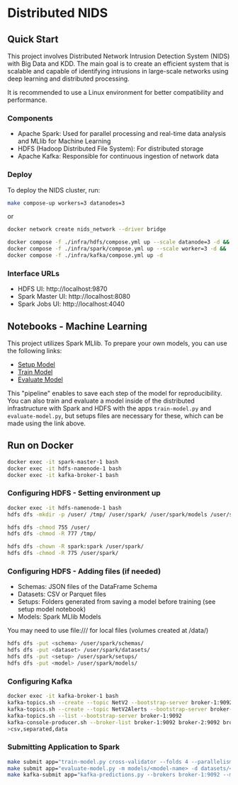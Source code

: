 # Distributed NIDS

## Quick Start
This project involves Distributed Network Intrusion Detection System (NIDS) with Big Data and KDD. The main goal is to create an efficient system that is scalable and capable of identifying intrusions in large-scale networks using deep learning and distributed processing.

It is recommended to use a Linux environment for better compatibility and performance.

### Components
- Apache Spark: Used for parallel processing and real-time data analysis and MLlib for Machine Learning
- HDFS (Hadoop Distributed File System): For distributed storage
- Apache Kafka: Responsible for continuous ingestion of network data

### Deploy
To deploy the NIDS cluster, run:
```bash
make compose-up workers=3 datanodes=3
```
or
```bash
docker network create nids_network --driver bridge

docker compose -f ./infra/hdfs/compose.yml up --scale datanode=3 -d &&
docker compose -f ./infra/spark/compose.yml up --scale worker=3 -d &&
docker compose -f ./infra/kafka/compose.yml up -d
```

### Interface URLs
- HDFS UI: http://localhost:9870
- Spark Master UI: http://localhost:8080
- Spark Jobs UI: http://localhost:4040

## Notebooks - Machine Learning
This project utilizes Spark MLlib. To prepare your own models, you can use the following links:
- [Setup Model](https://colab.research.google.com/drive/10v5uXBmioFk7bZeAtYbnHJ6-CS7OSq6U?usp=sharing)
- [Train Model](https://colab.research.google.com/drive/1V2kn61Jl1Hhnuv0KJpcvR3S6pqYt_2uE?usp=sharing)
- [Evaluate Model](https://colab.research.google.com/drive/1hrTI9o2uxjBrOD2hzKI_gn3sC5Rap-1Z?usp=sharing)

This "pipeline" enables to save each step of the model for reproducibility. You can also train and evaluate a model inside of the distributed
infrastructure with Spark and HDFS with the apps `train-model.py` and `evaluate-model.py`, but setups files are necessary for these, which can be
made using the link above.


## Run on Docker
```bash
docker exec -it spark-master-1 bash
docker exec -it hdfs-namenode-1 bash
docker exec -it kafka-broker-1 bash
```

### Configuring HDFS - Setting environment up
```bash
docker exec -it hdfs-namenode-1 bash
hdfs dfs -mkdir -p /user/ /tmp/ /user/spark/ /user/spark/models /user/spark/datasets/ /user/spark/schemas /user/spark/setups

hdfs dfs -chmod 755 /user/
hdfs dfs -chmod -R 777 /tmp/

hdfs dfs -chown -R spark:spark /user/spark/
hdfs dfs -chmod -R 775 /user/spark/
```

### Configuring HDFS - Adding files (if needed)
- Schemas: JSON files of the DataFrame Schema
- Datasets: CSV or Parquet files
- Setups: Folders generated from saving a model before training (see setup model notebook)
- Models: Spark MLlib Models

You may need to use file:/// for local files (volumes created at /data/)
```bash
hdfs dfs -put <schema> /user/spark/schemas/
hdfs dfs -put <dataset> /user/spark/datasets/
hdfs dfs -put <setup> /user/spark/setups/
hdfs dfs -put <model> /user/spark/models/
```

### Configuring Kafka
```bash
docker exec -it kafka-broker-1 bash
kafka-topics.sh --create --topic NetV2 --bootstrap-server broker-1:9092
kafka-topics.sh --create --topic NetV2Alerts --bootstrap-server broker-1:9092
kafka-topics.sh --list --bootstrap-server broker-1:9092
kafka-console-producer.sh --broker-list broker-1:9092 broker-2:9092 broker-3:9092 --topic NetV2
>csv,separated,data
```

### Submitting Application to Spark
```bash
make submit app="train-model.py cross-validator --folds 4 --parallelism 5 -s setups/<setup-name> --schema schemas/<schema-name>.json -d datasets/<dataset-name> -o models/<model-name>" cores=10 memory=1g
make submit app="evaluate-model.py -m models/<model-name> -d datasets/<dataset-name>" cores=7 memory=1g
make kafka-submit app="kafka-predictions.py --brokers broker-1:9092 --model models/<model-name> --schema schemas/<schema-name>.json --topic NetV2" cores=8
```
